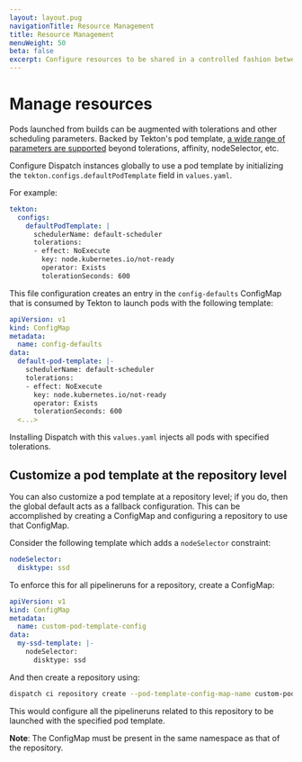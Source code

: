 ```yaml
---
layout: layout.pug
navigationTitle: Resource Management
title: Resource Management
menuWeight: 50
beta: false
excerpt: Configure resources to be shared in a controlled fashion between multiple instances of Dispatch from a single cluster
---
```


# Manage resources

Pods launched from builds can be augmented with tolerations and other scheduling parameters. Backed by Tekton's pod template, [a wide range of parameters are supported](https://github.com/tektoncd/pipeline/blob/v0.14.2/docs/podtemplates.md) beyond tolerations, affinity, nodeSelector, etc.

Configure Dispatch instances globally to use a pod template by initializing the `tekton.configs.defaultPodTemplate` field in `values.yaml`. 

For example:

```yaml
tekton:
  configs:
    defaultPodTemplate: |
      schedulerName: default-scheduler
      tolerations:
      - effect: NoExecute
        key: node.kubernetes.io/not-ready
        operator: Exists
        tolerationSeconds: 600
```

This file configuration creates an entry in the `config-defaults` ConfigMap that is consumed by Tekton to launch pods with the following template:

```yaml
apiVersion: v1
kind: ConfigMap
metadata:
  name: config-defaults
data:
  default-pod-template: |-
    schedulerName: default-scheduler
    tolerations:
    - effect: NoExecute
      key: node.kubernetes.io/not-ready
      operator: Exists
      tolerationSeconds: 600
  <...>
```

Installing Dispatch with this `values.yaml` injects all pods with specified tolerations.

## Customize a pod template at the repository level

You can also customize a pod template at a repository level; if you do, then the global default acts as a fallback configuration. This can be accomplished by creating a ConfigMap and configuring a repository to use that ConfigMap.

Consider the following template which adds a `nodeSelector` constraint:

```yaml
nodeSelector:
  disktype: ssd
```

To enforce this for all pipelineruns for a repository, create a ConfigMap:

```yaml
apiVersion: v1
kind: ConfigMap
metadata:
  name: custom-pod-template-config
data:
  my-ssd-template: |-
    nodeSelector:
      disktype: ssd
```

And then create a repository using:

```bash
dispatch ci repository create --pod-template-config-map-name custom-pod-template-config --pod-template-config-map-key my-ssd-template ....
```

This would configure all the pipelineruns related to this repository to be launched with the specified pod template.

**Note**: The ConfigMap must be present in the same namespace as that of the repository.
